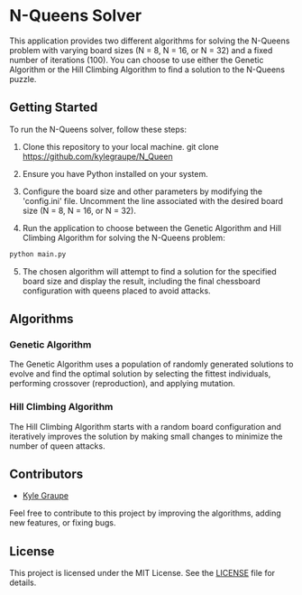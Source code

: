 # N-Queens Solver

This application provides two different algorithms for solving the N-Queens problem with varying board sizes (N = 8, N = 16, or N = 32) and a fixed number of iterations (100). You can choose to use either the Genetic Algorithm or the Hill Climbing Algorithm to find a solution to the N-Queens puzzle.

## Getting Started

To run the N-Queens solver, follow these steps:

1. Clone this repository to your local machine. git clone <https://github.com/kylegraupe/N_Queen>


2. Ensure you have Python installed on your system.

3. Configure the board size and other parameters by modifying the 'config.ini' file. Uncomment the line associated with the desired board size (N = 8, N = 16, or N = 32).

4. Run the application to choose between the Genetic Algorithm and Hill Climbing Algorithm for solving the N-Queens problem:

```bash
python main.py
```

5. The chosen algorithm will attempt to find a solution for the specified board size and display the result, including the final chessboard configuration with queens placed to avoid attacks.

## Algorithms

### Genetic Algorithm

The Genetic Algorithm uses a population of randomly generated solutions to evolve and find the optimal solution by selecting the fittest individuals, performing crossover (reproduction), and applying mutation.

### Hill Climbing Algorithm

The Hill Climbing Algorithm starts with a random board configuration and iteratively improves the solution by making small changes to minimize the number of queen attacks.

## Contributors

- [Kyle Graupe](https://github.com/kylegraupe/N_Queen)

Feel free to contribute to this project by improving the algorithms, adding new features, or fixing bugs.

## License

This project is licensed under the MIT License. See the [LICENSE](LICENSE) file for details.
